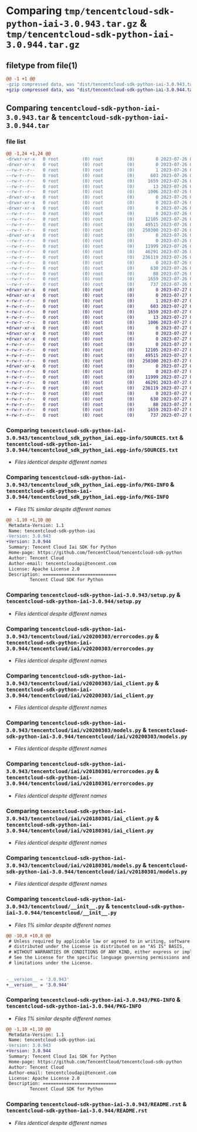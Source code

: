 # Comparing `tmp/tencentcloud-sdk-python-iai-3.0.943.tar.gz` & `tmp/tencentcloud-sdk-python-iai-3.0.944.tar.gz`

## filetype from file(1)

```diff
@@ -1 +1 @@
-gzip compressed data, was "dist/tencentcloud-sdk-python-iai-3.0.943.tar", last modified: Wed Jul 26 00:38:37 2023, max compression
+gzip compressed data, was "dist/tencentcloud-sdk-python-iai-3.0.944.tar", last modified: Thu Jul 27 02:16:53 2023, max compression
```

## Comparing `tencentcloud-sdk-python-iai-3.0.943.tar` & `tencentcloud-sdk-python-iai-3.0.944.tar`

### file list

```diff
@@ -1,24 +1,24 @@
-drwxr-xr-x   0 root         (0) root         (0)        0 2023-07-26 00:38:37.000000 tencentcloud-sdk-python-iai-3.0.943/
-drwxr-xr-x   0 root         (0) root         (0)        0 2023-07-26 00:38:37.000000 tencentcloud-sdk-python-iai-3.0.943/tencentcloud_sdk_python_iai.egg-info/
--rw-r--r--   0 root         (0) root         (0)        1 2023-07-26 00:38:37.000000 tencentcloud-sdk-python-iai-3.0.943/tencentcloud_sdk_python_iai.egg-info/dependency_links.txt
--rw-r--r--   0 root         (0) root         (0)      603 2023-07-26 00:38:37.000000 tencentcloud-sdk-python-iai-3.0.943/tencentcloud_sdk_python_iai.egg-info/SOURCES.txt
--rw-r--r--   0 root         (0) root         (0)     1659 2023-07-26 00:38:37.000000 tencentcloud-sdk-python-iai-3.0.943/tencentcloud_sdk_python_iai.egg-info/PKG-INFO
--rw-r--r--   0 root         (0) root         (0)       13 2023-07-26 00:38:37.000000 tencentcloud-sdk-python-iai-3.0.943/tencentcloud_sdk_python_iai.egg-info/top_level.txt
--rw-r--r--   0 root         (0) root         (0)     1006 2023-07-26 00:38:37.000000 tencentcloud-sdk-python-iai-3.0.943/setup.py
-drwxr-xr-x   0 root         (0) root         (0)        0 2023-07-26 00:38:37.000000 tencentcloud-sdk-python-iai-3.0.943/tencentcloud/
-drwxr-xr-x   0 root         (0) root         (0)        0 2023-07-26 00:38:37.000000 tencentcloud-sdk-python-iai-3.0.943/tencentcloud/iai/
-drwxr-xr-x   0 root         (0) root         (0)        0 2023-07-26 00:38:37.000000 tencentcloud-sdk-python-iai-3.0.943/tencentcloud/iai/v20200303/
--rw-r--r--   0 root         (0) root         (0)        0 2023-07-26 00:38:37.000000 tencentcloud-sdk-python-iai-3.0.943/tencentcloud/iai/v20200303/__init__.py
--rw-r--r--   0 root         (0) root         (0)    12105 2023-07-26 00:38:37.000000 tencentcloud-sdk-python-iai-3.0.943/tencentcloud/iai/v20200303/errorcodes.py
--rw-r--r--   0 root         (0) root         (0)    49515 2023-07-26 00:38:37.000000 tencentcloud-sdk-python-iai-3.0.943/tencentcloud/iai/v20200303/iai_client.py
--rw-r--r--   0 root         (0) root         (0)   250300 2023-07-26 00:38:37.000000 tencentcloud-sdk-python-iai-3.0.943/tencentcloud/iai/v20200303/models.py
-drwxr-xr-x   0 root         (0) root         (0)        0 2023-07-26 00:38:37.000000 tencentcloud-sdk-python-iai-3.0.943/tencentcloud/iai/v20180301/
--rw-r--r--   0 root         (0) root         (0)        0 2023-07-26 00:38:37.000000 tencentcloud-sdk-python-iai-3.0.943/tencentcloud/iai/v20180301/__init__.py
--rw-r--r--   0 root         (0) root         (0)    11999 2023-07-26 00:38:37.000000 tencentcloud-sdk-python-iai-3.0.943/tencentcloud/iai/v20180301/errorcodes.py
--rw-r--r--   0 root         (0) root         (0)    46291 2023-07-26 00:38:37.000000 tencentcloud-sdk-python-iai-3.0.943/tencentcloud/iai/v20180301/iai_client.py
--rw-r--r--   0 root         (0) root         (0)   236119 2023-07-26 00:38:37.000000 tencentcloud-sdk-python-iai-3.0.943/tencentcloud/iai/v20180301/models.py
--rw-r--r--   0 root         (0) root         (0)        0 2023-07-26 00:38:37.000000 tencentcloud-sdk-python-iai-3.0.943/tencentcloud/iai/__init__.py
--rw-r--r--   0 root         (0) root         (0)      630 2023-07-26 00:38:37.000000 tencentcloud-sdk-python-iai-3.0.943/tencentcloud/__init__.py
--rw-r--r--   0 root         (0) root         (0)       88 2023-07-26 00:38:37.000000 tencentcloud-sdk-python-iai-3.0.943/setup.cfg
--rw-r--r--   0 root         (0) root         (0)     1659 2023-07-26 00:38:37.000000 tencentcloud-sdk-python-iai-3.0.943/PKG-INFO
--rw-r--r--   0 root         (0) root         (0)      737 2023-07-26 00:38:37.000000 tencentcloud-sdk-python-iai-3.0.943/README.rst
+drwxr-xr-x   0 root         (0) root         (0)        0 2023-07-27 02:16:53.000000 tencentcloud-sdk-python-iai-3.0.944/
+drwxr-xr-x   0 root         (0) root         (0)        0 2023-07-27 02:16:53.000000 tencentcloud-sdk-python-iai-3.0.944/tencentcloud_sdk_python_iai.egg-info/
+-rw-r--r--   0 root         (0) root         (0)        1 2023-07-27 02:16:53.000000 tencentcloud-sdk-python-iai-3.0.944/tencentcloud_sdk_python_iai.egg-info/dependency_links.txt
+-rw-r--r--   0 root         (0) root         (0)      603 2023-07-27 02:16:53.000000 tencentcloud-sdk-python-iai-3.0.944/tencentcloud_sdk_python_iai.egg-info/SOURCES.txt
+-rw-r--r--   0 root         (0) root         (0)     1659 2023-07-27 02:16:53.000000 tencentcloud-sdk-python-iai-3.0.944/tencentcloud_sdk_python_iai.egg-info/PKG-INFO
+-rw-r--r--   0 root         (0) root         (0)       13 2023-07-27 02:16:53.000000 tencentcloud-sdk-python-iai-3.0.944/tencentcloud_sdk_python_iai.egg-info/top_level.txt
+-rw-r--r--   0 root         (0) root         (0)     1006 2023-07-27 02:16:53.000000 tencentcloud-sdk-python-iai-3.0.944/setup.py
+drwxr-xr-x   0 root         (0) root         (0)        0 2023-07-27 02:16:53.000000 tencentcloud-sdk-python-iai-3.0.944/tencentcloud/
+drwxr-xr-x   0 root         (0) root         (0)        0 2023-07-27 02:16:53.000000 tencentcloud-sdk-python-iai-3.0.944/tencentcloud/iai/
+drwxr-xr-x   0 root         (0) root         (0)        0 2023-07-27 02:16:53.000000 tencentcloud-sdk-python-iai-3.0.944/tencentcloud/iai/v20200303/
+-rw-r--r--   0 root         (0) root         (0)        0 2023-07-27 02:16:53.000000 tencentcloud-sdk-python-iai-3.0.944/tencentcloud/iai/v20200303/__init__.py
+-rw-r--r--   0 root         (0) root         (0)    12105 2023-07-27 02:16:53.000000 tencentcloud-sdk-python-iai-3.0.944/tencentcloud/iai/v20200303/errorcodes.py
+-rw-r--r--   0 root         (0) root         (0)    49515 2023-07-27 02:16:53.000000 tencentcloud-sdk-python-iai-3.0.944/tencentcloud/iai/v20200303/iai_client.py
+-rw-r--r--   0 root         (0) root         (0)   250300 2023-07-27 02:16:53.000000 tencentcloud-sdk-python-iai-3.0.944/tencentcloud/iai/v20200303/models.py
+drwxr-xr-x   0 root         (0) root         (0)        0 2023-07-27 02:16:53.000000 tencentcloud-sdk-python-iai-3.0.944/tencentcloud/iai/v20180301/
+-rw-r--r--   0 root         (0) root         (0)        0 2023-07-27 02:16:53.000000 tencentcloud-sdk-python-iai-3.0.944/tencentcloud/iai/v20180301/__init__.py
+-rw-r--r--   0 root         (0) root         (0)    11999 2023-07-27 02:16:53.000000 tencentcloud-sdk-python-iai-3.0.944/tencentcloud/iai/v20180301/errorcodes.py
+-rw-r--r--   0 root         (0) root         (0)    46291 2023-07-27 02:16:53.000000 tencentcloud-sdk-python-iai-3.0.944/tencentcloud/iai/v20180301/iai_client.py
+-rw-r--r--   0 root         (0) root         (0)   236119 2023-07-27 02:16:53.000000 tencentcloud-sdk-python-iai-3.0.944/tencentcloud/iai/v20180301/models.py
+-rw-r--r--   0 root         (0) root         (0)        0 2023-07-27 02:16:53.000000 tencentcloud-sdk-python-iai-3.0.944/tencentcloud/iai/__init__.py
+-rw-r--r--   0 root         (0) root         (0)      630 2023-07-27 02:16:53.000000 tencentcloud-sdk-python-iai-3.0.944/tencentcloud/__init__.py
+-rw-r--r--   0 root         (0) root         (0)       88 2023-07-27 02:16:53.000000 tencentcloud-sdk-python-iai-3.0.944/setup.cfg
+-rw-r--r--   0 root         (0) root         (0)     1659 2023-07-27 02:16:53.000000 tencentcloud-sdk-python-iai-3.0.944/PKG-INFO
+-rw-r--r--   0 root         (0) root         (0)      737 2023-07-27 02:16:53.000000 tencentcloud-sdk-python-iai-3.0.944/README.rst
```

### Comparing `tencentcloud-sdk-python-iai-3.0.943/tencentcloud_sdk_python_iai.egg-info/SOURCES.txt` & `tencentcloud-sdk-python-iai-3.0.944/tencentcloud_sdk_python_iai.egg-info/SOURCES.txt`

 * *Files identical despite different names*

### Comparing `tencentcloud-sdk-python-iai-3.0.943/tencentcloud_sdk_python_iai.egg-info/PKG-INFO` & `tencentcloud-sdk-python-iai-3.0.944/tencentcloud_sdk_python_iai.egg-info/PKG-INFO`

 * *Files 1% similar despite different names*

```diff
@@ -1,10 +1,10 @@
 Metadata-Version: 1.1
 Name: tencentcloud-sdk-python-iai
-Version: 3.0.943
+Version: 3.0.944
 Summary: Tencent Cloud Iai SDK for Python
 Home-page: https://github.com/TencentCloud/tencentcloud-sdk-python
 Author: Tencent Cloud
 Author-email: tencentcloudapi@tencent.com
 License: Apache License 2.0
 Description: ============================
         Tencent Cloud SDK for Python
```

### Comparing `tencentcloud-sdk-python-iai-3.0.943/setup.py` & `tencentcloud-sdk-python-iai-3.0.944/setup.py`

 * *Files identical despite different names*

### Comparing `tencentcloud-sdk-python-iai-3.0.943/tencentcloud/iai/v20200303/errorcodes.py` & `tencentcloud-sdk-python-iai-3.0.944/tencentcloud/iai/v20200303/errorcodes.py`

 * *Files identical despite different names*

### Comparing `tencentcloud-sdk-python-iai-3.0.943/tencentcloud/iai/v20200303/iai_client.py` & `tencentcloud-sdk-python-iai-3.0.944/tencentcloud/iai/v20200303/iai_client.py`

 * *Files identical despite different names*

### Comparing `tencentcloud-sdk-python-iai-3.0.943/tencentcloud/iai/v20200303/models.py` & `tencentcloud-sdk-python-iai-3.0.944/tencentcloud/iai/v20200303/models.py`

 * *Files identical despite different names*

### Comparing `tencentcloud-sdk-python-iai-3.0.943/tencentcloud/iai/v20180301/errorcodes.py` & `tencentcloud-sdk-python-iai-3.0.944/tencentcloud/iai/v20180301/errorcodes.py`

 * *Files identical despite different names*

### Comparing `tencentcloud-sdk-python-iai-3.0.943/tencentcloud/iai/v20180301/iai_client.py` & `tencentcloud-sdk-python-iai-3.0.944/tencentcloud/iai/v20180301/iai_client.py`

 * *Files identical despite different names*

### Comparing `tencentcloud-sdk-python-iai-3.0.943/tencentcloud/iai/v20180301/models.py` & `tencentcloud-sdk-python-iai-3.0.944/tencentcloud/iai/v20180301/models.py`

 * *Files identical despite different names*

### Comparing `tencentcloud-sdk-python-iai-3.0.943/tencentcloud/__init__.py` & `tencentcloud-sdk-python-iai-3.0.944/tencentcloud/__init__.py`

 * *Files 1% similar despite different names*

```diff
@@ -10,8 +10,8 @@
 # Unless required by applicable law or agreed to in writing, software
 # distributed under the License is distributed on an "AS IS" BASIS,
 # WITHOUT WARRANTIES OR CONDITIONS OF ANY KIND, either express or implied.
 # See the License for the specific language governing permissions and
 # limitations under the License.
 
 
-__version__ = '3.0.943'
+__version__ = '3.0.944'
```

### Comparing `tencentcloud-sdk-python-iai-3.0.943/PKG-INFO` & `tencentcloud-sdk-python-iai-3.0.944/PKG-INFO`

 * *Files 1% similar despite different names*

```diff
@@ -1,10 +1,10 @@
 Metadata-Version: 1.1
 Name: tencentcloud-sdk-python-iai
-Version: 3.0.943
+Version: 3.0.944
 Summary: Tencent Cloud Iai SDK for Python
 Home-page: https://github.com/TencentCloud/tencentcloud-sdk-python
 Author: Tencent Cloud
 Author-email: tencentcloudapi@tencent.com
 License: Apache License 2.0
 Description: ============================
         Tencent Cloud SDK for Python
```

### Comparing `tencentcloud-sdk-python-iai-3.0.943/README.rst` & `tencentcloud-sdk-python-iai-3.0.944/README.rst`

 * *Files identical despite different names*

